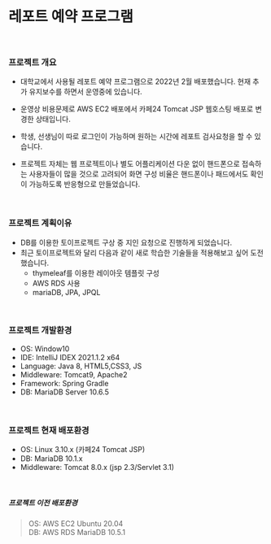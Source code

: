 # 레포트 예약 프로그램  
<br>

### 프로젝트 개요
+ 대학교에서 사용될 레포트 예약 프로그램으로 2022년 2월 배포했습니다. 현재 추가 유지보수를 하면서 운영중에 있습니다.
+ 운영상 비용문제로 AWS EC2 배포에서 카페24 Tomcat JSP 웹호스팅 배포로 변경한 상태입니다.

+ 학생, 선생님이 따로 로그인이 가능하며 원하는 시간에 레포트 검사요청을 할 수 있습니다.  
+ 프로젝트 자체는 웹 프로젝트이나 별도 어플리케이션 다운 없이 핸드폰으로 접속하는 사용자들이 많을 것으로 고려되어 화면 구성 비율은 핸드폰이나 패드에서도 확인이 가능하도록 반응형으로 만들었습니다.
<br>

### 프로젝트 계획이유
+ DB를 이용한 토이프로젝트 구상 중 지인 요청으로 진행하게 되었습니다. 
+ 최근 토이프로젝트와 달리 다음과 같이 새로 학습한 기술들을 적용해보고 싶어 도전했습니다.
  + thymeleaf를 이용한 레이아웃 템플릿 구성
  + AWS RDS 사용
  + mariaDB, JPA, JPQL
<br>

### 프로젝트 개발환경
+ OS: Window10
+ IDE: IntelliJ IDEX 2021.1.2 x64
+ Language: Java 8, HTML5,CSS3, JS
+ Middleware: Tomcat9, Apache2
+ Framework: Spring Gradle
+ DB: MariaDB Server 10.6.5
<br>

### 프로젝트 현재 배포환경
+ OS: Linux 3.10.x (카페24 Tomcat JSP)
+ DB: MariaDB 10.1.x
+ Middleware: Tomcat 8.0.x (jsp 2.3/Servlet 3.1)
<br>

##### 프로젝트 이전 배포환경
> OS: AWS EC2 Ubuntu 20.04  
> DB: AWS RDS MariaDB 10.5.1
